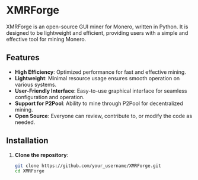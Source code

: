 # XMRForge

XMRForge is an open-source GUI miner for Monero, written in Python. It is designed to be lightweight and efficient, providing users with a simple and effective tool for mining Monero.

## Features

- **High Efficiency**: Optimized performance for fast and effective mining.
- **Lightweight**: Minimal resource usage ensures smooth operation on various systems.
- **User-Friendly Interface**: Easy-to-use graphical interface for seamless configuration and operation.
- **Support for P2Pool**: Ability to mine through P2Pool for decentralized mining.
- **Open Source**: Everyone can review, contribute to, or modify the code as needed.

## Installation

1. **Clone the repository**:
   ```bash
   git clone https://github.com/your_username/XMRForge.git
   cd XMRForge
